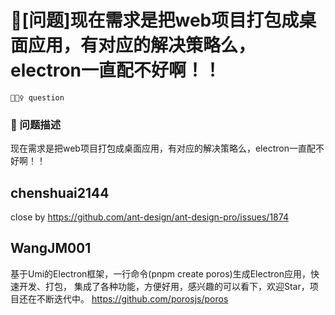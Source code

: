 # 🧐[问题]现在需求是把web项目打包成桌面应用，有对应的解决策略么，electron一直配不好啊！！

`🕵🏻‍♀️ question`

### 🧐 问题描述

现在需求是把web项目打包成桌面应用，有对应的解决策略么，electron一直配不好啊！！

## chenshuai2144

close by https://github.com/ant-design/ant-design-pro/issues/1874

## WangJM001

基于Umi的Electron框架，一行命令(pnpm create poros)生成Electron应用，快速开发、打包， 集成了各种功能，方便好用，感兴趣的可以看下，欢迎Star，项目还在不断迭代中。
https://github.com/porosjs/poros
